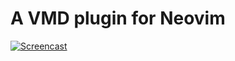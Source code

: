 # A VMD plugin for Neovim

[![Screencast](https://img.youtube.com/vi/snxHKbumtYY/0.jpg)](https://youtu.be/snxHKbumtYY)
